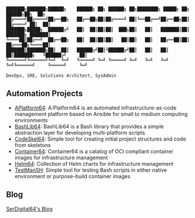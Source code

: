 ```text
███████╗███████╗██████╗    ██████╗ ██╗ ██████╗ ██╗████████╗ █████╗ ██╗          ██████╗██╗  ██╗
██╔════╝██╔════╝██╔══██╗   ██╔══██╗██║██╔════╝ ██║╚══██╔══╝██╔══██╗██║        ██╔════╝ ██║  ██║
███████╗█████╗  ██████╔╝   ██║  ██║██║██║  ███╗██║   ██║   ███████║██║        ███████╗ ███████║
╚════██║██╔══╝  ██╔══██╗   ██║  ██║██║██║   ██║██║   ██║   ██╔══██║██║        ██╔═══██╗╚════██║
███████║███████╗██║  ██║   ██████╔╝██║╚██████╔╝██║   ██║   ██║  ██║███████╗   ╚██████╔╝     ██║
╚══════╝╚══════╝╚═╝  ╚═╝   ╚═════╝ ╚═╝ ╚═════╝ ╚═╝   ╚═╝   ╚═╝  ╚═╝╚══════╝     ╚═════╝     ╚═╝

DevOps, SRE, Solutions Architect, SysAdmin
```

## Automation Projects

- [APlatform64](https://github.com/serdigital64/aplatform64): A:Platform64 is an automated infrastructure-as-code management platform based on Ansible for small to medium computing environments
- [BashLib64](https://github.com/serdigital64/bashlib64): BashLib64 is a Bash library that provides a simple abstraction layer for developing multi-platform scripts
- [CodeSkel64](https://github.com/serdigital64/codeskel64): Simple tool for creating initial project structures and code from skeletons
- [Container64](https://github.com/serdigital64/container64): Container64 is a catalog of OCI compliant container images for infrastructure management
- [Helm64](https://github.com/serdigital64/helm64): Collection of Helm charts for infrastructure management
- [TestManSH](https://github.com/serdigital64/testmansh): Simple tool for testing Bash scripts in either native environment or purpose-build container images

## Blog

[SerDigital64's Blog](https://serdigital64.github.io/)
